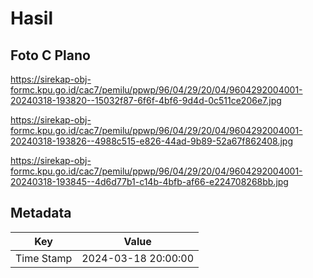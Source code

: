 # Hasil

## Foto C Plano

https://sirekap-obj-formc.kpu.go.id/cac7/pemilu/ppwp/96/04/29/20/04/9604292004001-20240318-193820--15032f87-6f6f-4bf6-9d4d-0c511ce206e7.jpg

https://sirekap-obj-formc.kpu.go.id/cac7/pemilu/ppwp/96/04/29/20/04/9604292004001-20240318-193826--4988c515-e826-44ad-9b89-52a67f862408.jpg

https://sirekap-obj-formc.kpu.go.id/cac7/pemilu/ppwp/96/04/29/20/04/9604292004001-20240318-193845--4d6d77b1-c14b-4bfb-af66-e224708268bb.jpg


## Metadata

| Key        | Value               |
| ---------- | ------------------- |
| Time Stamp | 2024-03-18 20:00:00 |



